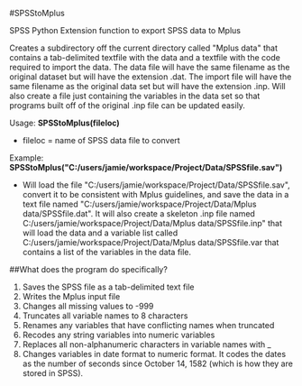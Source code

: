 #SPSStoMplus

SPSS Python Extension function to export SPSS data to Mplus

Creates a subdirectory off the current directory called "Mplus data" that contains a tab-delimited textfile with the data and a textfile with the code required to import the data. The data file will have the same filename as the original dataset but will have the extension .dat. The import file will have the same filename as the original data set but will have the extension .inp. Will also create a file just containing the variables in the data set so that programs built off of the original .inp file can be updated easily.

Usage: **SPSStoMplus(fileloc)**
* fileloc = name of SPSS data file to convert

Example: **SPSStoMplus("C:/users/jamie/workspace/Project/Data/SPSSfile.sav")**
* Will load the file "C:/users/jamie/workspace/Project/Data/SPSSfile.sav", convert it to be consistent with Mplus guidelines, and save the data in a text file named 
"C:/users/jamie/workspace/Project/Data/Mplus data/SPSSfile.dat". It will also create a skeleton .inp file named C:/users/jamie/workspace/Project/Data/Mplus data/SPSSfile.inp" that will load the data and a variable list called C:/users/jamie/workspace/Project/Data/Mplus data/SPSSfile.var that contains a list of the variables in the data file.

##What does the program do specifically?

1. Saves the SPSS file as a tab-delimited text file
2. Writes the Mplus input file
3. Changes all missing values to -999
4. Truncates all variable names to 8 characters
5. Renames any variables that have conflicting names when truncated
6. Recodes any string variables into numeric variables
7. Replaces all non-alphanumeric characters in variable names with _
8. Changes variables in date format to numeric format. It codes the dates as the number of seconds since October 14, 1582 (which is how they are stored in SPSS).
